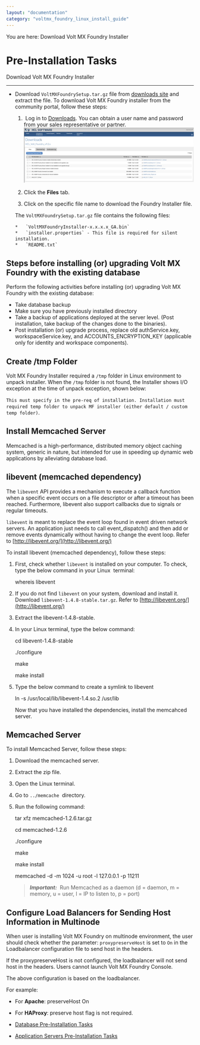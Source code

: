 ```yaml
---
layout: "documentation"
category: "voltmx_foundry_linux_install_guide"
---
```

                         

You are here: Download Volt MX Foundry Installer

Pre-Installation Tasks
======================

Download Volt MX Foundry Installer  

------------------------------------

*   Download `VoltMXFoundrySetup.tar.gz` file from [](http://developer.voltmx.com/VoltMXReleases)[downloads site](https://hclsoftware.flexnetoperations.com/flexnet/operationsportal/entitledDownloadFile.action?downloadPkgId=HCL_Volt_Foundry_v9.2.x&orgId=HCL&fromRecentFile=false&fromRecentPkg=true&fromDL=false) and extract the file. To download Volt MX Foundry installer from the community portal, follow these steps:
    1.   Log in to [](http://developer.voltmx.com/VoltMXReleases)[Downloads](https://hclsoftware.flexnetoperations.com/flexnet/operationsportal/entitledDownloadFile.action?downloadPkgId=HCL_Volt_Foundry_v9.2.x&orgId=HCL&fromRecentFile=false&fromRecentPkg=true&fromDL=false). You can obtain a user name and password from your sales representative or partner.
         ![FNO_Foundry_Downloads](Resources/Images/FNO_Foundry_Downloads.png)  

    2.  Click the **Files** tab.

    3.  Click on the specific file name to download the Foundry Installer file. 
    <!-- 3.  Select the specific release version from the **VoltMX Foundry Installer (Consolidated Installer for all features)** drop-down list and then click on the specific release related files you want to download. For example, if you want to download `VoltMX Foundry 9.0.0.0 GA installer`, select the `9.0.0.0 GA` version from the drop-down list, and then click the **Installer\_Linux** link. . -->

    The `VoltMXFoundrySetup.tar.gz` file contains the following files:
        
        *   `VoltMXFoundryInstaller-x.x.x.x_GA.bin`
        *   `installer.properties` - This file is required for silent installation.
        *   `README.txt`

Steps before installing (or) upgrading Volt MX Foundry with the existing database
--------------------------------------------------------------------------------

Perform the following activities before installing (or) upgrading Volt MX Foundry with the existing database:

*   Take database backup
*   Make sure you have previously installed directory
*   Take a backup of applications deployed at the server level. (Post installation, take backup of the changes done to the binaries).
*   Post installation (or) upgrade process, replace old authService.key, workspaceService.key, and ACCOUNTS\_ENCRYPTION\_KEY (applicable only for identity and workspace components).

Create /tmp Folder
------------------

Volt MX  Foundry Installer required a `/tmp` folder in Linux environment to unpack installer. When the `/tmp` folder is not found, the Installer shows I/O exception at the time of unpack exception, shown below:

`This must specify in the pre-req of installation. Installation must required temp folder to unpack MF installer (either default / custom temp folder)`.

Install Memcached Server
------------------------

Memcached is a high-performance, distributed memory object caching system, generic in nature, but intended for use in speeding up dynamic web applications by alleviating database load.

libevent (memcached dependency)
-------------------------------

The `libevent` API provides a mechanism to execute a callback function when a specific event occurs on a file descriptor or after a timeout has been reached. Furthermore, libevent also support callbacks due to signals or regular timeouts.

`libevent` is meant to replace the event loop found in event driven network servers. An application just needs to call event\_dispatch() and then add or remove events dynamically without having to change the event loop. Refer to [http://libevent.org/](http://libevent.org/)

To install libevent (memcached dependency), follow these steps:

1.  First, check whether `libevent` is installed on your computer. To check, type the below command in your Linux  terminal:
    
    whereis libevent  
    
2.  If you do not find `libevent` on your system, download and install it. Download `libevent-1.4.8-stable.tar.gz`. Refer to [http://libevent.org/](http://libevent.org/)

1.  Extract the libevent-1.4.8-stable.
2.  In your Linux terminal, type the below command:
    
    cd libevent-1.4.8-stable  
      
    ./configure  
      
    make  
      
    make install
    

1.  Type the below command to create a symlink to libevent
    
    ln -s /usr/local/lib/libevent-1.4.so.2 /usr/lib
    
    Now that you have installed the dependencies, install the memcahced server.
    

Memcached Server
----------------

To install Memcached Server, follow these steps:

1.  Download the memcached server.
2.  Extract the zip file.
3.  Open the Linux terminal.
4.  Go to `../memcache`  directory.
5.  Run the following command:
    
    tar xfz memcached-1.2.6.tar.gz  
      
    cd memcached-1.2.6  
      
    ./configure  
      
    make  
      
    make install  
      
    memcached -d -m 1024 -u root -l 127.0.0.1 -p 11211
    
    > **_Important:_**  Run Memcached as a daemon (d = daemon, m = memory, u = user, l = IP to listen to, p = port)
    

Configure Load Balancers for Sending Host Information in Multinode
------------------------------------------------------------------

When user is installing Volt MX Foundry on multinode environment, the user should check whether the parameter: `proxypreserveHost` is set to `On` in the Loadbalancer configuration file to send host in the headers.

If the proxypreserveHost is not configured, the loadbalancer will not send host in the headers. Users cannot launch Volt MX Foundry Console.

The above configuration is based on the loadbalancer.

For example:

*   For **Apache**: preserveHost On
*   For **HAProxy**: preserve host flag is not required.

*   [Database Pre-Installation Tasks](DB_Pre-installation_Tasks.html)
*   [Application Servers Pre-Installation Tasks](Appser_Pre-installation_Tasks.html)

